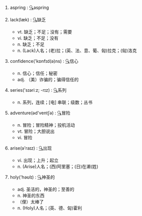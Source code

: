1. aspring :  <a target='_blank' rel='nofollow noopener noreferrer' href='http://www.youdao.com/w/aspring'>🔍</a>aspring

2. lack(læk) :  <a target='_blank' rel='nofollow noopener noreferrer' href='http://www.youdao.com/w/lack'>🔍</a>缺乏
    - vt. 缺乏；不足；没有；需要
    - vi. 缺乏；不足；没有
    - n. 缺乏；不足
    - n. (Lack)人名；(老)拉；(英、法、意、葡、匈)拉克；(匈)洛克

3. confidence('kɒnfɪd(ə)ns) :  <a target='_blank' rel='nofollow noopener noreferrer' href='http://www.youdao.com/w/confidence'>🔍</a>信心
    - n. 信心；信任；秘密
    - adj. （美）诈骗的；骗得信任的

4. series('sɪəriːz; -rɪz) :  <a target='_blank' rel='nofollow noopener noreferrer' href='http://www.youdao.com/w/series'>🔍</a>系列
    - n. 系列，连续；[电] 串联；级数；丛书

5. adventure(əd'ventʃə) :  <a target='_blank' rel='nofollow noopener noreferrer' href='http://www.youdao.com/w/adventure'>🔍</a>冒险
    - n. 冒险；冒险精神；投机活动
    - vt. 冒险；大胆说出
    - vi. 冒险

6. arise(ə'raɪz) :  <a target='_blank' rel='nofollow noopener noreferrer' href='http://www.youdao.com/w/arise'>🔍</a>出现
    - vi. 出现；上升；起立
    - n. (Arise)人名；(西)阿里塞；(日)在濑(姓)

7. holy('həʊlɪ) :  <a target='_blank' rel='nofollow noopener noreferrer' href='http://www.youdao.com/w/holy'>🔍</a>神圣的
    - adj. 圣洁的，神圣的；至善的
    - n. 神圣的东西
    - （俚）太棒了
    - n. (Holy)人名；(英、德、匈)霍利
